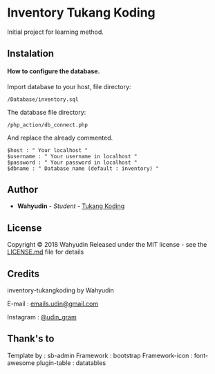 # Inventory Tukang Koding

Initial project for learning method.

## Instalation
#### How to configure the database.
Import database to your host, file directory:
```
/Database/inventory.sql
```
The database file directory:
```
/php_action/db_connect.php
```
And replace the already commented.
```
$host : " Your localhost "
$username : " Your username in localhost "
$password : " Your password in localhost "
$dbname : " Database name (default : inventory) "
```
## Author

* **Wahyudin** - *Student* - [Tukang Koding](https://github.com/wahyudin-tukangkoding)

## License

Copyright © 2018 Wahyudin Released under the MIT license - see the [LICENSE.md](LICENSE) file for details

## Credits

inventory-tukangkoding by Wahyudin

E-mail : [emails.udin@gmail.com](mailto:emails.udin@gmail.com)

Instagram : [@udin_gram](https://www.instagram.com/udin_gram/) 

## Thank's to 

Template by : sb-admin
Framework : bootstrap
Framework-icon : font-awesome
plugin-table : datatables
